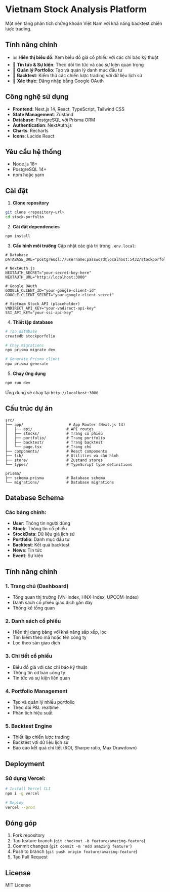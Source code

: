 # Vietnam Stock Analysis Platform

Một nền tảng phân tích chứng khoán Việt Nam với khả năng backtest chiến lược trading.

## Tính năng chính

- 📊 **Hiển thị biểu đồ**: Xem biểu đồ giá cổ phiếu với các chỉ báo kỹ thuật
- 📰 **Tin tức & Sự kiện**: Theo dõi tin tức và các sự kiện quan trọng
- 💼 **Quản lý Portfolio**: Tạo và quản lý danh mục đầu tư
- 🔬 **Backtest**: Kiểm thử các chiến lược trading với dữ liệu lịch sử
- 🔐 **Xác thực**: Đăng nhập bằng Google OAuth

## Công nghệ sử dụng

- **Frontend**: Next.js 14, React, TypeScript, Tailwind CSS
- **State Management**: Zustand
- **Database**: PostgreSQL với Prisma ORM
- **Authentication**: NextAuth.js
- **Charts**: Recharts
- **Icons**: Lucide React

## Yêu cầu hệ thống

- Node.js 18+
- PostgreSQL 14+
- npm hoặc yarn

## Cài đặt

1. **Clone repository**
```bash
git clone <repository-url>
cd stock-porfolio
```

2. **Cài đặt dependencies**
```bash
npm install
```

3. **Cấu hình môi trường**
Cập nhật các giá trị trong `.env.local`:
```env
# Database
DATABASE_URL="postgresql://username:password@localhost:5432/stockporfolio"

# NextAuth.js
NEXTAUTH_SECRET="your-secret-key-here"
NEXTAUTH_URL="http://localhost:3000"

# Google OAuth
GOOGLE_CLIENT_ID="your-google-client-id"
GOOGLE_CLIENT_SECRET="your-google-client-secret"

# Vietnam Stock API (placeholder)
VNDIRECT_API_KEY="your-vndirect-api-key"
SSI_API_KEY="your-ssi-api-key"
```

4. **Thiết lập database**
```bash
# Tạo database
createdb stockporfolio

# Chạy migrations
npx prisma migrate dev

# Generate Prisma client
npx prisma generate
```

5. **Chạy ứng dụng**
```bash
npm run dev
```

Ứng dụng sẽ chạy tại `http://localhost:3000`

## Cấu trúc dự án

```
src/
├── app/                    # App Router (Next.js 14)
│   ├── api/               # API routes
│   ├── stocks/            # Trang cổ phiếu
│   ├── portfolio/         # Trang portfolio
│   ├── backtest/          # Trang backtest
│   └── page.tsx           # Trang chủ
├── components/            # React components
├── lib/                   # Utilities và cấu hình
├── store/                 # Zustand stores
└── types/                 # TypeScript type definitions

prisma/
├── schema.prisma          # Database schema
└── migrations/            # Database migrations
```

## Database Schema

### Các bảng chính:

- **User**: Thông tin người dùng
- **Stock**: Thông tin cổ phiếu
- **StockData**: Dữ liệu giá lịch sử
- **Portfolio**: Danh mục đầu tư
- **Backtest**: Kết quả backtest
- **News**: Tin tức
- **Event**: Sự kiện

## Tính năng chính

### 1. Trang chủ (Dashboard)
- Tổng quan thị trường (VN-Index, HNX-Index, UPCOM-Index)
- Danh sách cổ phiếu giao dịch gần đây
- Thống kê tổng quan

### 2. Danh sách cổ phiếu
- Hiển thị dạng bảng với khả năng sắp xếp, lọc
- Tìm kiếm theo mã hoặc tên công ty
- Lọc theo sàn giao dịch

### 3. Chi tiết cổ phiếu
- Biểu đồ giá với các chỉ báo kỹ thuật
- Thông tin cơ bản công ty
- Tin tức và sự kiện liên quan

### 4. Portfolio Management
- Tạo và quản lý nhiều portfolio
- Theo dõi P&L realtime
- Phân tích hiệu suất

### 5. Backtest Engine
- Thiết lập chiến lược trading
- Backtest với dữ liệu lịch sử
- Báo cáo kết quả chi tiết (ROI, Sharpe ratio, Max Drawdown)

## Deployment

### Sử dụng Vercel:
```bash
# Install Vercel CLI
npm i -g vercel

# Deploy
vercel --prod
```

## Đóng góp

1. Fork repository
2. Tạo feature branch (`git checkout -b feature/amazing-feature`)
3. Commit changes (`git commit -m 'Add amazing feature'`)
4. Push to branch (`git push origin feature/amazing-feature`)
5. Tạo Pull Request

## License

MIT License
